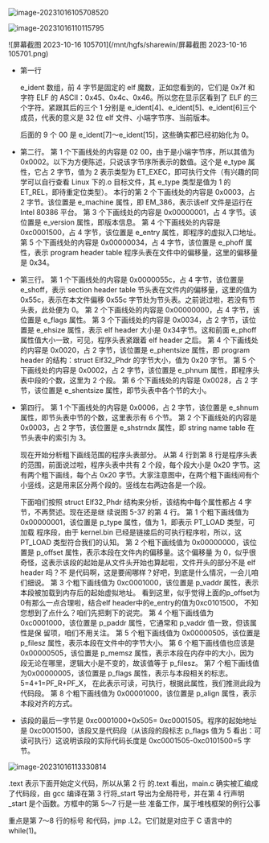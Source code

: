 
![image-20231016105708520](/home/bulet/snap/typora/86/.config/Typora/typora-user-images/image-20231016110042860.png)

![image-20231016110115795](/home/bulet/snap/typora/86/.config/Typora/typora-user-images/image-20231016110115795.png)

![屏幕截图 2023-10-16 105701](/mnt/hgfs/sharewin/屏幕截图 2023-10-16 105701.png)

- 第一行

  e_ident 数组，前 4 字节是固定的 elf 魔数，正如您看到的，它们是 0x7f 和字符 ELF 的 ASCII：0x45、0x4c、0x46。所以您在显示区看到了 ELF 的三个字符。紧跟其后的三个 1 分别是 e_ident[4]、e_ident[5]、e_ident[6]三个成员，代表的意义是 32 位 elf 文件、小端字节序、当前版本。

  后面的 9 个 00 是 e_ident[7]～e_ident[15]，这些确实都已经初始化为 0。

- 第二行。
  第 1 个下画线处的内容是 02 00，由于是小端字节序，所以其值为 0x0002。以下为方便陈述，只说该字节序所表示的数值。这个是 e_type 属性，它占 2 字节，值为 2 表示类型为 ET_EXEC，即可执行文件（有兴趣的同学可以自行查看 Linux 下的.o 目标文件，其 e_type 类型是值为 1 的 ET_REL，即待重定位类型）。
  本行的第 2 个下画线处的内容是 0x0003，占 2 字节。该位置是 e_machine 属性，即 EM_386，表示该elf 文件是运行在 Intel 80386 平台。
  第 3 个下画线处的内容是 0x00000001，占 4 字节。该位置是 e_version 属性，即版本信息。
  第 4 个下画线处的内容是 0xc0001500，占 4 字节，该位置是 e_entry 属性，即程序的虚拟入口地址。
  第 5 个下画线处的内容是 0x00000034，占 4 字节，该位置是 e_phoff 属性，表示 program header table
  程序头表在文件中的偏移量，这里的偏移量是 0x34。
  
- 第三行。
  第 1 个下画线处的内容是 0x0000055c，占 4 字节，该位置是 e_shoff，表示 section header table 节头表在文件内的偏移量，这里的值为 0x55c，表示在本文件偏移 0x55c 字节处为节头表。之前说过啦，若没有节头表，此处便为 0。
  第 2 个下画线处的内容是 0x00000000，占 4 字节，该位置是 e_flags 属性。
  第 3 个下画线处的内容是 0x0034，占 2 字节，该位置是 e_ehsize 属性，表示 elf header 大小是 0x34字节。这和前面 e_phoff 属性值大小一致，可见，程序头表紧跟着 elf header 之后。
  第 4 个下画线处的内容是 0x0020，占 2 字节，该位置是 e_phentsize 属性，即 program header 的结构：struct Elf32_Phdr 的字节大小，值为 0x20 字节。
  第 5 个下画线处的内容是 0x0002，占 2 字节，该位置是 e_phnum 属性，即程序头表中段的个数，这里为 2 个段。
  第 6 个下画线处的内容是 0x0028，占 2 字节，该位置是 e_shentsize 属性，即节头表中各个节的大小。

- 第四行。
  第 1 个下画线处的内容是 0x0006，占 2 字节，该位置是 e_shnum 属性，即节头表中节的个数，这里表示有 6 个节。
  第 2 个下画线处的内容是 0x0003，占 2 字节，该位置是 e_shstrndx 属性，即 string name table 在节头表中的索引为 3。

  现在开始分析粗下画线范围的程序头表部分。
  从第 4 行到第 8 行是程序头表的范围，前面说过啦，程序头表中共有 2 个段，每个段大小是 0x20 字节。这有两个粗下画线，每个占 0x20 字节。大家注意图中，在两个粗下画线间有个小竖线，这是用来区分两个段的。竖线左右两边各是一个段。

  下面咱们按照 struct Elf32_Phdr 结构来分析，该结构中每个属性都占 4 字节，不再赘述。现在还是继
  续说图 5-37 的第 4 行。
  第 1 个粗下画线值为 0x00000001，该位置是 p_type 属性，值为 1，即表示 PT_LOAD 类型，可加载
  程序段，由于 kernel.bin 已经是链接后的可执行程序啦，所以，这 PT_LOAD 类型符合我们的认知。
  第 2 个粗下画线值为 0x00000000，该位置是 p_offset 属性，表示本段在文件内的偏移量。这个偏移量
  为 0，似乎很奇怪，这表示该段的起始是从文件头开始也算起啦，文件开头的部分不是 elf header 吗？不
  是代码啊，这是要闹哪样？好吧，到底是什么情况，一会儿咱们细说。
  第 3 个粗下画线值为 0xc0001000，该位置是 p_vaddr 属性，表示本段被加载到内存后的起始虚拟地址。
  看到这里，似乎觉得上面的p_offset为0有那么一点合理啦，结合elf header中的e_entry的值为0xc0101500，
  不知您想到了点什么？咱们先把剩下的说完。
  第 4 个粗下画线值为 0xc0001000，该位置是 p_paddr 属性，它通常和 p_vaddr 值一致，但该属性是保
  留项，咱们不用关注。
  第 5 个粗下画线值为 0x00000505，该位置是 p_filesz 属性，表示本段在文件中的字节大小。
  第 6 个粗下画线值也应该是 0x00000505，该位置是 p_memsz 属性，表示本段在内存中的大小，因为
  段无论在哪里，逻辑大小是不变的，故该值等于 p_filesz。
  第7 个粗下画线值为0x00000005，该位置是 p_flags 属性，表示与本段相关的标志。5=4+1=PF_R+PF_X，
  在此表示可读，可执行，根据此属性，我们推测此段为代码段。
  第 8 个粗下画线值为 0x00001000，该位置是 p_align 属性，表示本段对齐的方式。

- 该段的最后一字节是 0xc0001000+0x505= 
  0xc0001505。程序的起始地址是 0xc0001500，该段又是代码段（从该段的段标志 p_flags 值为 5 看出：可
  读可执行）这说明该段的实际代码长度是 0xc0001505-0xc0101500=5 字节。

![image-20231016113330814](/home/bulet/snap/typora/86/.config/Typora/typora-user-images/image-20231016113330814.png)

.text 表示下面开始定义代码，所以从第 2 行
的.text 看出，main.c 确实被汇编成了代码段，由 gcc
编译在第 3 行将_start 导出为全局符号，并在第 4
行声明_start 是个函数。方框中的第 5～7 行是一些
准备工作，属于堆栈框架的例行公事

重点是第 7～8 行的标号
和代码，jmp .L2。它们就是对应于 C 语言中的 while(1)。